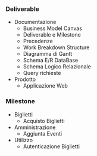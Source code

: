 ### Deliverable
- Documentazione
  - Business Model Canvas
  - Deliverable e Milestone
  - Precedenze
  - Work Breakdown Structure
  - Diagramma di Gantt
  - Schema E/R DataBase
  - Schema Logico Relazionale
  - Query richieste
- Prodotto
  - Applicazione Web 
  
### Milestone
- Biglietti
  - Acquisto Biglietti
- Amministrazione
  - Aggiunta Eventi
- Utilizzo
  - Autenticazione Biglietti
